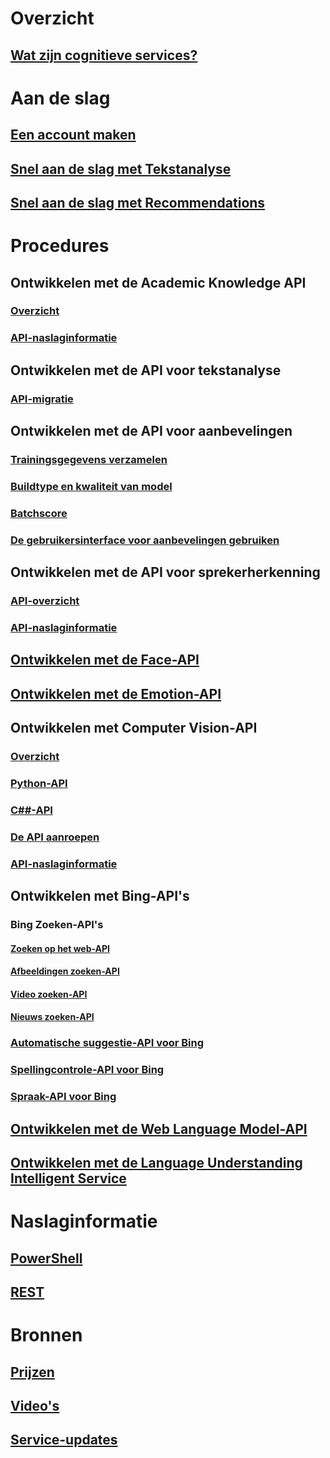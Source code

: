 
# Overzicht
## [Wat zijn cognitieve services?](https://azure.microsoft.com/services/cognitive-services/)
# Aan de slag
## [Een account maken](cognitive-services-apis-create-account.md)
## [Snel aan de slag met Tekstanalyse](cognitive-services-text-analytics-quick-start.md)
## [Snel aan de slag met Recommendations](cognitive-services-recommendations-quick-start.md)

# Procedures
## Ontwikkelen met de Academic Knowledge API
### [Overzicht](https://www.microsoft.com/cognitive-services/en-us/academic-knowledge-api/documentation/overview)
### [API-naslaginformatie](https://dev.projectoxford.ai/docs/services/56332331778daf02acc0a50b/operations/565d9001ca73072048922d97)

## Ontwikkelen met de API voor tekstanalyse
### [API-migratie](cognitive-services-text-analytics-api-migration.md)
## Ontwikkelen met de API voor aanbevelingen
### [Trainingsgegevens verzamelen](cognitive-services-recommendations-collecting-data.md)
### [Buildtype en kwaliteit van model](cognitive-services-recommendations-buildtypes.md)
### [Batchscore](cognitive-services-recommendations-batch-scoring.md)
### [De gebruikersinterface voor aanbevelingen gebruiken](cognitive-services-recommendations-ui-intro.md)

## Ontwikkelen met de API voor sprekerherkenning
### [API-overzicht](https://www.microsoft.com/cognitive-services/en-us/speaker-recognition-api/documentation)
### [API-naslaginformatie](https://dev.projectoxford.ai/docs/services/563309b6778daf02acc0a508/operations/5645c3271984551c84ec6797)
## [Ontwikkelen met de Face-API](https://www.microsoft.com/cognitive-services/en-us/face-api/documentation/overview)
## [Ontwikkelen met de Emotion-API](https://www.microsoft.com/cognitive-services/en-us/emotion-api/documentation)

## Ontwikkelen met Computer Vision-API
### [Overzicht](https://www.microsoft.com/cognitive-services/en-us/computer-vision-api/documentation)
### [Python-API](https://www.microsoft.com/cognitive-services/en-us/computer-vision-api/documentation/getstarted/getstartedwithpython)
### [C##-API](https://www.microsoft.com/cognitive-services/en-us/computer-vision-api/documentation/getstarted/getstartedvisionapiforwindows)
### [De API aanroepen](https://www.microsoft.com/cognitive-services/en-us/Computer-Vision-API/documentation/vision-api-how-to-topics/HowToCallVisionAPI)
### [API-naslaginformatie](https://dev.projectoxford.ai/docs/services/56f91f2d778daf23d8ec6739/operations/56f91f2e778daf14a499e1fa)

## Ontwikkelen met Bing-API's
### Bing Zoeken-API's
#### [Zoeken op het web-API](https://www.microsoft.com/cognitive-services/en-us/bing-web-search-api/documentation)
#### [Afbeeldingen zoeken-API](https://www.microsoft.com/cognitive-services/en-us/bing-image-search-api/documentation)
#### [Video zoeken-API](https://www.microsoft.com/cognitive-services/en-us/bing-video-search-api/documentation)
#### [Nieuws zoeken-API](https://www.microsoft.com/cognitive-services/en-us/bing-news-search-api/documentation)
### [Automatische suggestie-API voor Bing ](https://www.microsoft.com/cognitive-services/en-us/bing-autosuggest-api/documentation)
### [Spellingcontrole-API voor Bing](https://www.microsoft.com/cognitive-services/en-us/bing-spell-check-api/documentation)
### [Spraak-API voor Bing](https://www.microsoft.com/cognitive-services/en-us/speech-api/documentation/overview)

## [Ontwikkelen met de Web Language Model-API](https://www.microsoft.com/cognitive-services/en-us/web-language-model-api/documentation)
## [Ontwikkelen met de Language Understanding Intelligent Service](https://www.luis.ai/Help/)

# Naslaginformatie
## [PowerShell](/powershell/resourcemanager/azurerm.cognitiveservices/v0.4.1/azurerm.cognitiveservices)
## [REST](https://docs.microsoft.com/rest/api/cognitiveservices/)

# Bronnen 
## [Prijzen](https://azure.microsoft.com/pricing/details/cognitive-services/)
## [Video's](https://azure.microsoft.com/documentation/videos/index/?services=cognitive-services)
## [Service-updates](https://azure.microsoft.com/updates/?product=cognitive-services)
